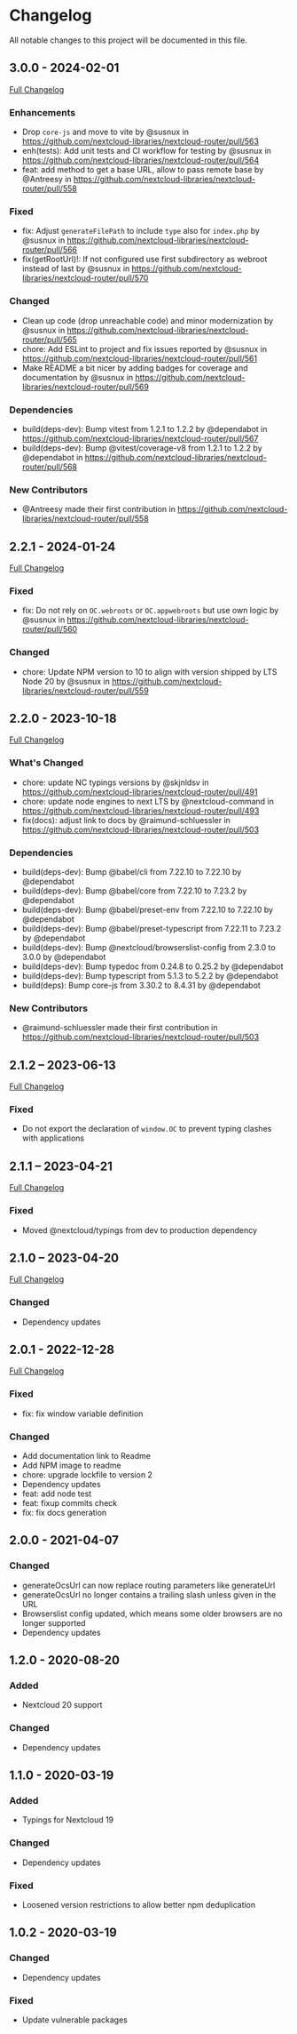 # Changelog

All notable changes to this project will be documented in this file.

## 3.0.0 - 2024-02-01
[Full Changelog](https://github.com/nextcloud-libraries/nextcloud-router/compare/v2.2.1...v3.0.0)

### Enhancements
* Drop `core-js` and move to vite by @susnux in https://github.com/nextcloud-libraries/nextcloud-router/pull/563
* enh(tests): Add unit tests and CI workflow for testing by @susnux in https://github.com/nextcloud-libraries/nextcloud-router/pull/564
* feat: add method to get a base URL, allow to pass remote base by @Antreesy in https://github.com/nextcloud-libraries/nextcloud-router/pull/558

### Fixed
* fix: Adjust `generateFilePath` to include `type` also for `index.php` by @susnux in https://github.com/nextcloud-libraries/nextcloud-router/pull/566
* fix(getRootUrl)!: If not configured use first subdirectory as webroot instead of last by @susnux in https://github.com/nextcloud-libraries/nextcloud-router/pull/570

### Changed
* Clean up code (drop unreachable code) and minor modernization by @susnux in https://github.com/nextcloud-libraries/nextcloud-router/pull/565
* chore: Add ESLint to project and fix issues reported by @susnux in https://github.com/nextcloud-libraries/nextcloud-router/pull/561
* Make README a bit nicer by adding badges for coverage and documentation by @susnux in https://github.com/nextcloud-libraries/nextcloud-router/pull/569

### Dependencies
* build(deps-dev): Bump vitest from 1.2.1 to 1.2.2 by @dependabot in https://github.com/nextcloud-libraries/nextcloud-router/pull/567
* build(deps-dev): Bump @vitest/coverage-v8 from 1.2.1 to 1.2.2 by @dependabot in https://github.com/nextcloud-libraries/nextcloud-router/pull/568

### New Contributors
* @Antreesy made their first contribution in https://github.com/nextcloud-libraries/nextcloud-router/pull/558


## 2.2.1 - 2024-01-24
[Full Changelog](https://github.com/nextcloud-libraries/nextcloud-router/compare/v2.2.0...v2.2.1)

### Fixed
* fix: Do not rely on `OC.webroots` or `OC.appwebroots` but use own logic by @susnux in https://github.com/nextcloud-libraries/nextcloud-router/pull/560

### Changed
* chore: Update NPM version to 10 to align with version shipped by LTS Node 20 by @susnux in https://github.com/nextcloud-libraries/nextcloud-router/pull/559

## 2.2.0 - 2023-10-18
[Full Changelog](https://github.com/nextcloud-libraries/nextcloud-router/compare/v2.1.2...v2.2.0)

### What's Changed
* chore: update NC typings versions by @skjnldsv in https://github.com/nextcloud-libraries/nextcloud-router/pull/491
* chore: update node engines to next LTS by @nextcloud-command in https://github.com/nextcloud-libraries/nextcloud-router/pull/493
* fix(docs): adjust link to docs by @raimund-schluessler in https://github.com/nextcloud-libraries/nextcloud-router/pull/503

### Dependencies
* build(deps-dev): Bump @babel/cli from 7.22.10 to 7.22.10 by @dependabot
* build(deps-dev): Bump @babel/core from 7.22.10 to 7.23.2 by @dependabot
* build(deps-dev): Bump @babel/preset-env from 7.22.10 to 7.22.10 by @dependabot
* build(deps-dev): Bump @babel/preset-typescript from 7.22.11 to 7.23.2 by @dependabot
* build(deps-dev): Bump @nextcloud/browserslist-config from 2.3.0 to 3.0.0 by @dependabot
* build(deps-dev): Bump typedoc from 0.24.8 to 0.25.2 by @dependabot
* build(deps-dev): Bump typescript from 5.1.3 to 5.2.2 by @dependabot
* build(deps): Bump core-js from 3.30.2 to 8.4.31 by @dependabot

### New Contributors
* @raimund-schluessler made their first contribution in https://github.com/nextcloud-libraries/nextcloud-router/pull/503

## 2.1.2 – 2023-06-13
[Full Changelog](https://github.com/nextcloud-libraries/nextcloud-router/compare/v2.1.1...v2.1.2)

### Fixed
- Do not export the declaration of `window.OC` to prevent typing clashes with applications

## 2.1.1 – 2023-04-21
[Full Changelog](https://github.com/nextcloud-libraries/nextcloud-router/compare/v2.1.0...v2.1.1)

### Fixed
- Moved @nextcloud/typings from dev to production dependency

## 2.1.0 – 2023-04-20

[Full Changelog](https://github.com/nextcloud-libraries/nextcloud-router/compare/v2.0.1...v2.1.0)

### Changed
- Dependency updates

## 2.0.1 - 2022-12-28

[Full Changelog](https://github.com/nextcloud-libraries/nextcloud-router/compare/v2.0.0...v2.0.1)

### Fixed
- fix: fix window variable definition

### Changed
- Add documentation link to Readme
- Add NPM image to readme
- chore: upgrade lockfile to version 2
- Dependency updates
- feat: add node test
- feat: fixup commits check
- fix: fix docs generation

## 2.0.0 - 2021-04-07
### Changed
- generateOcsUrl can now replace routing parameters like generateUrl
- generateOcsUrl no longer contains a trailing slash unless given in the URL
- Browserslist config updated, which means some older browsers are no longer supported
- Dependency updates

## 1.2.0 - 2020-08-20
### Added
- Nextcloud 20 support
### Changed
- Dependency updates

## 1.1.0 - 2020-03-19
### Added
- Typings for Nextcloud 19
### Changed
- Dependency updates
### Fixed
- Loosened version restrictions to allow better npm deduplication

## 1.0.2 - 2020-03-19
### Changed
- Dependency updates
### Fixed
- Update vulnerable packages
